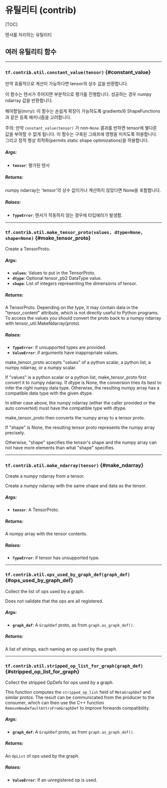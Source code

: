 <!-- This file is machine generated: DO NOT EDIT! -->

# 유틸리티 (contrib)
[TOC]

텐서를 처리하는 유틸리티

## 여러 유틸리티 함수

- - -

### `tf.contrib.util.constant_value(tensor)` {#constant_value}

만약 효율적으로 계산이 가능하다면 tensor의 상수 값을 반환합니다.

이 함수는 텐서가 주어지면 부분적으로 평가를 진행합니다. 성공하는 경우 numpy ndarray 값을 반환합니다.

해야할일(mrry): 이 함수는 손쉽게 확장이 가능하도록 gradients와 ShapeFunctions과 같은 등록 매커니즘을 고려합니다.

주의: 만약 `constant_value(tensor)` 가 non-`None` 결과를 반하면 tensor에 별다른 값을 부여할 수 없게 됩니다. 이 함수는 구축된 그래프에 영향을 미치도록 허용합니다. 그리고 정적 형상 최적화(permits static shape optimizations)을 허용합니다. 

##### Args:


*  <b>`tensor`</b>: 평가된 텐서

##### Returns:

  numpy ndarray는 'tensor'의 상수 값이거나 계산하지 않았다면 None을 포함합니다.

##### Raises:


*  <b>`TypeError`</b>: 텐서가 작동하지 않는 경우에 타입에러가 발생함.


- - -

### `tf.contrib.util.make_tensor_proto(values, dtype=None, shape=None)` {#make_tensor_proto}

Create a TensorProto.

##### Args:


*  <b>`values`</b>: Values to put in the TensorProto.
*  <b>`dtype`</b>: Optional tensor_pb2 DataType value.
*  <b>`shape`</b>: List of integers representing the dimensions of tensor.

##### Returns:

  A TensorProto. Depending on the type, it may contain data in the
  "tensor_content" attribute, which is not directly useful to Python programs.
  To access the values you should convert the proto back to a numpy ndarray
  with tensor_util.MakeNdarray(proto).

##### Raises:


*  <b>`TypeError`</b>: if unsupported types are provided.
*  <b>`ValueError`</b>: if arguments have inappropriate values.

make_tensor_proto accepts "values" of a python scalar, a python list, a
numpy ndarray, or a numpy scalar.

If "values" is a python scalar or a python list, make_tensor_proto
first convert it to numpy ndarray. If dtype is None, the
conversion tries its best to infer the right numpy data
type. Otherwise, the resulting numpy array has a compatible data
type with the given dtype.

In either case above, the numpy ndarray (either the caller provided
or the auto converted) must have the compatible type with dtype.

make_tensor_proto then converts the numpy array to a tensor proto.

If "shape" is None, the resulting tensor proto represents the numpy
array precisely.

Otherwise, "shape" specifies the tensor's shape and the numpy array
can not have more elements than what "shape" specifies.


- - -

### `tf.contrib.util.make_ndarray(tensor)` {#make_ndarray}

Create a numpy ndarray from a tensor.

Create a numpy ndarray with the same shape and data as the tensor.

##### Args:


*  <b>`tensor`</b>: A TensorProto.

##### Returns:

  A numpy array with the tensor contents.

##### Raises:


*  <b>`TypeError`</b>: if tensor has unsupported type.


- - -

### `tf.contrib.util.ops_used_by_graph_def(graph_def)` {#ops_used_by_graph_def}

Collect the list of ops used by a graph.

Does not validate that the ops are all registered.

##### Args:


*  <b>`graph_def`</b>: A `GraphDef` proto, as from `graph.as_graph_def()`.

##### Returns:

  A list of strings, each naming an op used by the graph.


- - -

### `tf.contrib.util.stripped_op_list_for_graph(graph_def)` {#stripped_op_list_for_graph}

Collect the stripped OpDefs for ops used by a graph.

This function computes the `stripped_op_list` field of `MetaGraphDef` and
similar protos.  The result can be communicated from the producer to the
consumer, which can then use the C++ function
`RemoveNewDefaultAttrsFromGraphDef` to improve forwards compatibility.

##### Args:


*  <b>`graph_def`</b>: A `GraphDef` proto, as from `graph.as_graph_def()`.

##### Returns:

  An `OpList` of ops used by the graph.

##### Raises:


*  <b>`ValueError`</b>: If an unregistered op is used.


